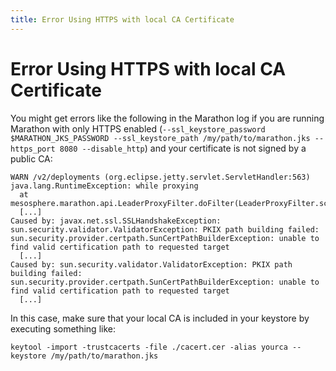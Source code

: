 ```yaml
---
title: Error Using HTTPS with local CA Certificate
---
```


# Error Using HTTPS with local CA Certificate

You might get errors like the following in the Marathon log if you are running Marathon with only HTTPS enabled 
(`--ssl_keystore_password $MARATHON_JKS_PASSWORD --ssl_keystore_path /my/path/to/marathon.jks --https_port 8080 --disable_http`)
and your certificate is not signed by a public CA:
 
```
WARN /v2/deployments (org.eclipse.jetty.servlet.ServletHandler:563)
java.lang.RuntimeException: while proxying
  at mesosphere.marathon.api.LeaderProxyFilter.doFilter(LeaderProxyFilter.scala:147)
  [...]
Caused by: javax.net.ssl.SSLHandshakeException: sun.security.validator.ValidatorException: PKIX path building failed: sun.security.provider.certpath.SunCertPathBuilderException: unable to find valid certification path to requested target
  [...]
Caused by: sun.security.validator.ValidatorException: PKIX path building failed: sun.security.provider.certpath.SunCertPathBuilderException: unable to find valid certification path to requested target
  [...]
```

In this case, make sure that your local CA is included in your keystore by executing something like:

```
keytool -import -trustcacerts -file ./cacert.cer -alias yourca --keystore /my/path/to/marathon.jks
```

